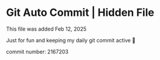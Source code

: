 # Git Auto Commit | Hidden File

This file was added Feb 12, 2025

Just for fun and keeping my daily git commit active 🤪

commit number: 2167203
